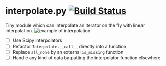 # interpolate.py [![Build Status](https://travis-ci.org/radium226/interpolate.py.svg?branch=master)](https://travis-ci.org/radium226/interpolate.py)
Tiny module which can interpolate an iterator on the fly with linear interpolation. 
![example of interpolation](https://raw.github.com/radium226/interpolate.py/master/example_interpolate.png)
 - [ ] Use Scipy interpolators
 - [ ] Refactor `Interpolate.__call__` directly into a function
 - [ ] Replace `all_none` by an external `is_missing` function
 - [ ] Handle any kind of data by putting the interpolator function elsewhere

